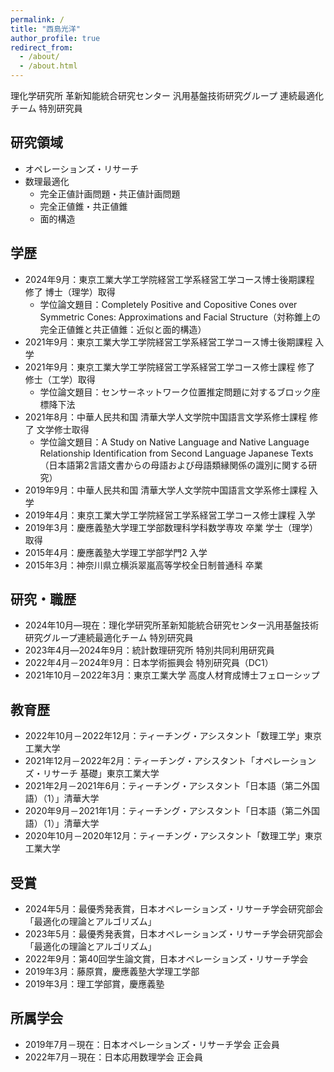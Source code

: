 ```yaml
---
permalink: /
title: "西島光洋"
author_profile: true
redirect_from:
  - /about/
  - /about.html
---
```

理化学研究所 革新知能統合研究センター 汎用基盤技術研究グループ 連続最適化チーム 特別研究員<br>

## 研究領域
- オペレーションズ・リサーチ
- 数理最適化
  - 完全正値計画問題・共正値計画問題
  - 完全正値錐・共正値錐
  - 面的構造

## 学歴
- 2024年9月：東京工業大学工学院経営工学系経営工学コース博士後期課程 修了 博士（理学）取得
  - 学位論文題目：Completely Positive and Copositive Cones over Symmetric Cones: Approximations and Facial Structure（対称錐上の完全正値錐と共正値錐：近似と面的構造）
- 2021年9月：東京工業大学工学院経営工学系経営工学コース博士後期課程 入学
- 2021年9月：東京工業大学工学院経営工学系経営工学コース修士課程 修了 修士（工学）取得
  - 学位論文題目：センサーネットワーク位置推定問題に対するブロック座標降下法
- 2021年8月：中華人民共和国 清華大学人文学院中国語言文学系修士課程 修了 文学修士取得
  - 学位論文題目：A Study on Native Language and Native Language Relationship Identification from Second Language Japanese Texts（日本語第2言語文書からの母語および母語類縁関係の識別に関する研究）
- 2019年9月：中華人民共和国 清華大学人文学院中国語言文学系修士課程 入学
- 2019年4月：東京工業大学工学院経営工学系経営工学コース修士課程 入学
- 2019年3月：慶應義塾大学理工学部数理科学科数学専攻 卒業 学士（理学）取得
- 2015年4月：慶應義塾大学理工学部学門2 入学
- 2015年3月：神奈川県立横浜翠嵐高等学校全日制普通科 卒業

## 研究・職歴
- 2024年10月―現在：理化学研究所革新知能統合研究センター汎用基盤技術研究グループ連続最適化チーム 特別研究員
- 2023年4月―2024年9月：統計数理研究所 特別共同利用研究員
- 2022年4月－2024年9月：日本学術振興会 特別研究員（DC1）
- 2021年10月－2022年3月：東京工業大学 高度人材育成博士フェローシップ

## 教育歴
- 2022年10月－2022年12月：ティーチング・アシスタント「数理工学」東京工業大学
- 2021年12月－2022年2月：ティーチング・アシスタント「オペレーションズ・リサーチ 基礎」東京工業大学
- 2021年2月－2021年6月：ティーチング・アシスタント「日本語（第二外国語）（1）」清華大学
- 2020年9月－2021年1月：ティーチング・アシスタント「日本語（第二外国語）（1）」清華大学
- 2020年10月－2020年12月：ティーチング・アシスタント「数理工学」東京工業大学

## 受賞
<!-- #- 2017年10月：第35回全日本中国語スピーチコンテスト神奈川県大会朗読部門大学生・大学院生の部 最優秀賞」、一般社団法人神奈川県日本中国友好協会-->
<!--- 2018年1月：第35回全日本中国語スピーチコンテスト全国大会 朗読部門 大学生・大学院生の部 優秀賞，公益財団法人日本中国友好協会
<!-- - 2018年10月：第36回全日本中国語スピーチコンテスト神奈川県大会スピーチ部門大学生の部 最優秀賞、一般社団法人神奈川県日本中国友好協会-->
<!--- 2019年1月：第36回全日本中国語スピーチコンテスト全国大会 スピーチ部門 大学生の部 第6位入賞，公益財団法人日本中国友好協会-->
- 2024年5月：最優秀発表賞，日本オペレーションズ・リサーチ学会研究部会「最適化の理論とアルゴリズム」
- 2023年5月：最優秀発表賞，日本オペレーションズ・リサーチ学会研究部会「最適化の理論とアルゴリズム」
- 2022年9月：第40回学生論文賞，日本オペレーションズ・リサーチ学会
- 2019年3月：藤原賞，慶應義塾大学理工学部
- 2019年3月：理工学部賞，慶應義塾

## 所属学会
- 2019年7月－現在：日本オペレーションズ・リサーチ学会 正会員
- 2022年7月－現在：日本応用数理学会 正会員
<!-- - INFORMS -->
<!-- - 米国応用数理学会-->
